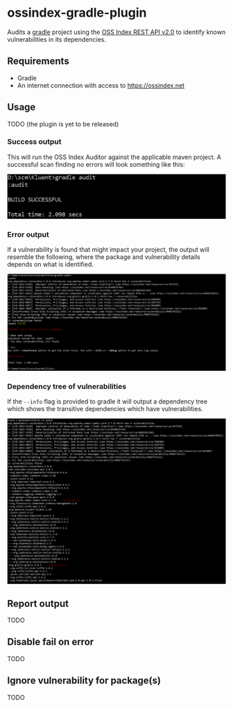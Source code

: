 # ossindex-gradle-plugin
Audits a [gradle](https://gradle.org/) project using the [OSS Index REST API v2.0](https://ossindex.net) to identify known vulnerabilities in its dependencies.

Requirements
-------------

* Gradle
* An internet connection with access to https://ossindex.net 

Usage
-----

TODO (the plugin is yet to be released)

### Success output
This will run the OSS Index Auditor against the applicable maven project. A successful
scan finding no errors will look something like this:

![Success](docs/NoVulnerabilities.PNG)

### Error output
If a vulnerability is found that might impact your project, the output will resemble the
following, where the package and vulnerability details depends on what is identified.

![Failure](docs/Vulnerabilities.PNG)


### Dependency tree of vulnerabilities
If the `--info` flag is provided to gradle it will output a dependency tree which shows the transitive dependencies which have vulnerabilities.

![Tree](docs/Tree.png)

Report output
-------------

TODO

Disable fail on error
------------------------

TODO

Ignore vulnerability for package(s)
-----------------------------------

TODO
